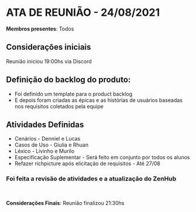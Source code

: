 # ATA DE REUNIÃO - 24/08/2021

**Membros presentes**: Todos

## Considerações iniciais
Reunião iniciou 19:00hs via Discord


## Definição do backlog do produto:
* Foi definido um template para o product backlog
* E depois foram criadas as épicas e as histórias de usuários baseadas nos requisitos coletados pela equipe

## Atividades Definidas

* Cenários - Denniel e Lucas
* Casos de Uso - Giulia e Rhuan
* Léxico - Livinho e Murilo
* Especificação Suplementar - Será feito em conjunto por todos os alunos
* Refazer richpicture após elicitação de requisitos - Até 27/08

### Foi feita a revisão de atividades e a atualização do ZenHub
<br />

**Considerações Finais**: Reunião finalizou 21:30hs

